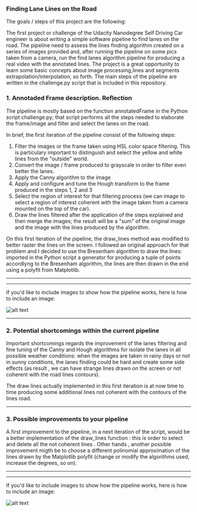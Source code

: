
### **Finding Lane Lines on the Road**

The goals / steps of this project are the following:

The first project or challenge of the Udacity Nanodegree Self Driving Car engineer is about  writing a simple
software pipeline to find lanes on the road. The pipeline need to assess the lines finding algorithm created on a series of images provided and, after running the pipeline on some pics taken from a camera, run the find lanes algorithm pipeline for producing a real video with the annotated lines. The project is a great opportunity to learn some basic concepts about image processing,lines and segments extrapolation/interpolation, so forth. The main steps of the pipeline are written in the challenge.py script that is included in this repository.

### 1. Annotaded Frame description. Reflection

The pipeline is mostly based on the function annotatedFrame in the Python script challenge.py;
that script performs all the steps needed to elaborate the frame/image and filter and select
the lanes on the road.

In brief, the first  iteration  of the pipeline consist of the following steps:

1. Filter the images or the frame taken using HSL color space filtering. This is particulary important
   to distinguish and select the yellow and white lines from the "outside" world.
2.  Convert the image / frame produced to grayscale in order to filter even better the lanes.
3.  Apply the Canny algorithm to the image
4.  Apply and configure and tune  the Hough transform to the frame produced in the steps 1, 2 and 3
5.  Select the region of interest for that filtering process (we can image to select a region of interest
   coherent with the image taken from a camera mounted on the top of the car).
6.  Draw the lines filtered after the application of the steps explained and then merge the images; the result will be a "sum" of the original image and the image with the lines produced by the algorithm.

On this first iteration of the pipeline, the draw_lines method was modified to better raster the lines on
the screen. I followed an original approach for that problem and I decided to use the Bresenham algorithm to
draw the lines:  imported in the Python script a generator for producing a tuple of
points accordlyng to the Bresenham algorithm, the lines are then drawn in the end using a polyfit from Matplotlib.

---


[//]: # (Image References)

[image1]: ./examples/grayscale.jpg "Grayscale"

---


If you'd like to include images to show how the pipeline works, here is how to include an image: 

![alt text][image1]

---

### 2. Potential shortcomings within the  current pipeline

Important shortcomings regards the improvement of the lanes filtering and fine tuning of the
Canny and Hough algorithms for isolate the lanes in all possible weather conditions:
when the images are taken in rainy days or not in sunny conditions, the lanes finding could
be hard and create some side effects (as result , we can have strange lines drawn on the screen
or not coherent with the road lines contours).

The draw lines actually implemented in this first iteration is at now  time to time
producing some additional lines not coherent with the contours of the lines road.

---

### 3. Possible improvements to your pipeline

A first improvement  to the pipeline, in a next iteration of the script,  would be a better implementation of the draw_lines function : this is order to select and delete all the not coherent lines . Other hands , another possible 
improvement migth be to choose a different polinomial approximation of the lines drawn by the Matplotlib polyfit (change or modify the algorithms used, increase the degrees, so on).

---

[//]: # (Image References)

[image1]: ./examples/grayscale.jpg "Grayscale"

---

If you'd like to include images to show how the pipeline works, here is how to include an image: 

![alt text][image1]

